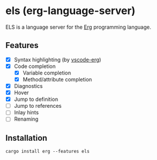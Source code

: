 # els (erg-language-server)

ELS is a language server for the [Erg](https://github.com/erg-lang/erg) programming language.

## Features

- [x] Syntax highlighting (by [vscode-erg](https://github.com/erg-lang/vscode-erg))
- [x] Code completion
  - [x] Variable completion
  - [x] Method/attribute completion
- [x] Diagnostics
- [x] Hover
- [x] Jump to definition
- [ ] Jump to references
- [ ] Inlay hints
- [ ] Renaming

## Installation

```console
cargo install erg --features els
```
